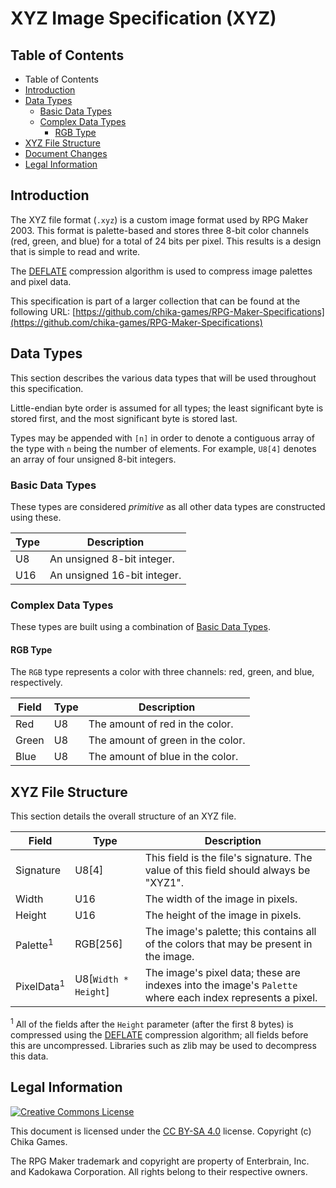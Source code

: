 # XYZ Image Specification (XYZ)
## Table of Contents
* Table of Contents
* [Introduction](#introduction)
* [Data Types](#data-types)
  * [Basic Data Types](#basic-data-types)
  * [Complex Data Types](#complex-data-types)
    * [RGB Type](#rgb-type)
* [XYZ File Structure](#xyz-file-structure)
* [Document Changes](#document-changes)
* [Legal Information](#legal-information)

## Introduction
The XYZ file format (`.xyz`) is a custom image format used by RPG Maker 2003. This format is palette-based and stores three 8-bit color channels (red, green, and blue) for a total of 24 bits per pixel. This results is a design that is simple to read and write.

The [DEFLATE](https://en.wikipedia.org/wiki/DEFLATE) compression algorithm is used to compress image palettes and pixel data.

This specification is part of a larger collection that can be found at the following URL: [https://github.com/chika-games/RPG-Maker-Specifications](https://github.com/chika-games/RPG-Maker-Specifications)

## Data Types
This section describes the various data types that will be used throughout this specification.

Little-endian byte order is assumed for all types; the least significant byte is stored first, and the most significant byte is stored last.

Types may be appended with `[n]` in order to denote a contiguous array of the type with `n` being the number of elements. For example, `U8[4]` denotes an array of four unsigned 8-bit integers.

### Basic Data Types
These types are considered _primitive_ as all other data types are constructed using these.

| Type | Description |
| --- | --- |
| U8 | An unsigned 8-bit integer. |
| U16 | An unsigned 16-bit integer. |

### Complex Data Types
These types are built using a combination of [Basic Data Types](#basic-data-types).

#### RGB Type
The `RGB` type represents a color with three channels: red, green, and blue, respectively.

| Field | Type | Description |
| --- | --- | --- |
| Red | U8 | The amount of red in the color. |
| Green | U8 | The amount of green in the color. |
| Blue | U8 | The amount of blue in the color. |

## XYZ File Structure
This section details the overall structure of an XYZ file.

| Field | Type | Description |
| --- | --- | --- |
| Signature | U8[4] | This field is the file's signature. The value of this field should always be "XYZ1". |
| Width | U16 | The width of the image in pixels. |
| Height | U16 | The height of the image in pixels. |
| Palette<sup>1</sup> | RGB[256] | The image's palette; this contains all of the colors that may be present in the image. |
| PixelData<sup>1</sup> | U8[`Width * Height`] | The image's pixel data; these are indexes into the image's `Palette` where each index represents a pixel. |

<sup>1</sup> All of the fields after the `Height` parameter (after the first 8 bytes) is compressed using the [DEFLATE](https://en.wikipedia.org/wiki/DEFLATE) compression algorithm; all fields before this are uncompressed. Libraries such as zlib may be used to decompress this data.

## Legal Information
[![Creative Commons License](https://i.creativecommons.org/l/by-sa/4.0/88x31.png)](http://creativecommons.org/licenses/by-sa/4.0/)

This document is licensed under the [CC BY-SA 4.0](http://creativecommons.org/licenses/by-sa/4.0/) license. Copyright (c) Chika Games.

The RPG Maker trademark and copyright are property of Enterbrain, Inc. and Kadokawa Corporation. All rights belong to their respective owners.
